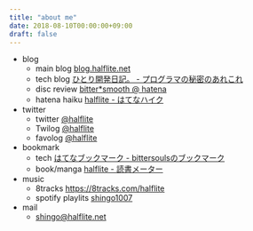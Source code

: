 ```yaml
---
title: "about me"
date: 2018-08-10T00:00:00+09:00
draft: false
---
```


- blog
    - main blog [blog.halflite.net](http://blog.halflite.net/ "blog.halflite.net")
    - tech blog [ひとり開発日記。 - プログラマの秘密のあれこれ](http://program.g.hatena.ne.jp/halflite/ "ひとり開発日記。 - プログラマの秘密のあれこれ")
    - disc review [bitter*smooth @ hatena](http://d.hatena.ne.jp/halflite/ "bitter*smooth @ hatena")
    - hatena haiku [halflite - はてなハイク](http://h.hatena.ne.jp/halflite/ "halflite - はてなハイク")
- twitter
    - twitter [@halflite](https://twitter.com/halflite "@halflite")
    - Twilog [@halflite](https://twilog.org/halflite "@halflite")
    - favolog [@halflite](https://favolog.org/halflite "@halflite")
- bookmark
    - tech [はてなブックマーク - bittersoulsのブックマーク](http://b.hatena.ne.jp/bittersouls/ "はてなブックマーク - bittersoulsのブックマーク")
    - book/manga [halflite - 読書メーター](https://bookmeter.com/users/341894 "halflite - 読書メーター")
- music
    - 8tracks https://8tracks.com/halflite
    - spotify playlits [shingo1007](https://open.spotify.com/user/94adu4wv5h59ykv64hed3sl7m "shingo1007")
- mail
    - [shingo@halflite.net](<mailto:shingo@halflite.net>)